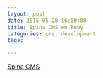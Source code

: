 ```yaml
---
layout: post
date: 2015-05-28 16:00:00
title: Spina CMS en Ruby
categories: cms, development
tags: 

---
```


[Spina CMS](http://www.spinacms.com/)